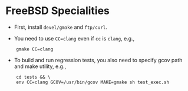 # FreeBSD Specialities

- First, install `devel/gmake` and `ftp/curl`.

- You need to use `CC=clang` even if `cc` is `clang`, e.g.,

```
	gmake CC=clang
```

- To build and run regression tests, you also need to specify gcov path and
make utility, e.g.,

```
	cd tests && \
	env CC=clang GCOV=/usr/bin/gcov MAKE=gmake sh test_exec.sh
```
